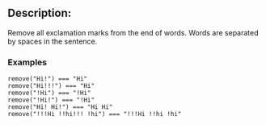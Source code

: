## Description:

 Remove all exclamation marks from the end of words. Words are separated by spaces in the sentence.

### Examples

```
remove("Hi!") === "Hi"
remove("Hi!!!") === "Hi"
remove("!Hi") === "!Hi"
remove("!Hi!") === "!Hi"
remove("Hi! Hi!") === "Hi Hi"
remove("!!!Hi !!hi!!! !hi") === "!!!Hi !!hi !hi"
```